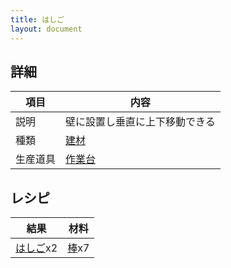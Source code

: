 ```yaml
---
title: はしご
layout: document
---
```

## 詳細

|項目|内容|
|---|---|
|説明|壁に設置し垂直に上下移動できる|
|種類|[建材](建材)|
|生産道具|[作業台](作業台)|

## レシピ

|結果|材料|
|---|---|
|[はしご](はしご)x2|[棒](棒)x7|

